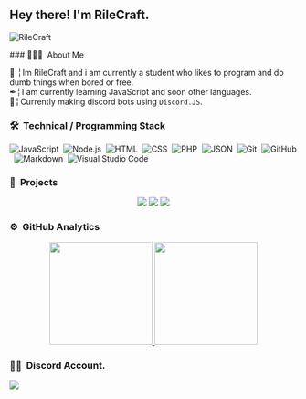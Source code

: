 <h2>Hey there! I'm RileCraft.</h2>
<p align="left"> <img src="https://komarev.com/ghpvc/?username=RileCraft" alt="RileCraft" /> </p>
### 👨🏻‍💻 &nbsp;About Me

📌 ╎ Im RileCraft and i am currently a student who likes to program and do dumb things when bored or free.<br>
✒╎ I am currently learning JavaScript and soon other languages.<br>
🤖╎ Currently making discord bots using `Discord.JS`.

### 🛠 &nbsp;Technical / Programming Stack

![JavaScript](https://img.shields.io/badge/-JavaScript-05122A?style=flat&logo=javascript)&nbsp;
![Node.js](https://img.shields.io/badge/-Node.js-05122A?style=flat&logo=node.js)&nbsp;
![HTML](https://img.shields.io/badge/-HTML-05122A?style=flat&logo=HTML5)&nbsp;
![CSS](https://img.shields.io/badge/-CSS-05122A?style=flat&logo=CSS3&logoColor=1572B6)&nbsp;
![PHP](https://img.shields.io/badge/-PHP-05122A?style=flat&logo=php)&nbsp;
![JSON](https://img.shields.io/badge/-JSON-05122A?style=flat&logo=json)&nbsp;
![Git](https://img.shields.io/badge/-Git-05122A?style=flat&logo=git)&nbsp;
![GitHub](https://img.shields.io/badge/-GitHub-05122A?style=flat&logo=github)&nbsp;
![Markdown](https://img.shields.io/badge/-Markdown-05122A?style=flat&logo=markdown)&nbsp;
![Visual Studio Code](https://img.shields.io/badge/-Visual%20Studio%20Code-05122A?style=flat&logo=visual-studio-code&logoColor=007ACC)&nbsp;

### 📎 &nbsp;Projects
<p align="center">
<a href="https://github.con/RileCraft/TicketsBot"><img src="https://github-readme-stats.vercel.app/api/pin/?username=RileCraft&repo=TicketsBot&theme=chartreuse-dark"></a>
<a href="https://github.con/RileCraft/Random-API"><img src="https://github-readme-stats.vercel.app/api/pin/?username=RileCraft&repo=Random-API&theme=chartreuse-dark"></a>
<a href="https://github.con/RileCraft/DiscordBot-Template"><img src="https://github-readme-stats.vercel.app/api/pin/?username=RileCraft&repo=DiscordBot-Template&theme=chartreuse-dark"></a>
 </p>

### ⚙️ &nbsp;GitHub Analytics

<p align="center">
<a href="https://github.com/RileCraft">
  <img height="180em" src="https://github-readme-stats-eight-theta.vercel.app/api?username=RileCraft&show_icons=true&theme=algolia&include_all_commits=true&count_private=true"/>
  <img height="180em" src="https://github-readme-stats-eight-theta.vercel.app/api/top-langs/?username=RileCraft&layout=compact&langs_count=8&theme=algolia"/>
</a>
</p>

### 🤝🏻 &nbsp;Discord Account.

<a href="https://discord.com/users/427109850368049162"><img src="https://img.shields.io/badge/Discord-7289DA?style=for-the-badge&logo=discord&logoColor=white"/></a>
